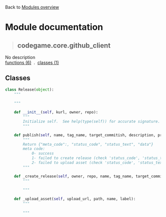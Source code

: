 Back to [Modules overview](https://github.com/pyrustic/codegame/blob/master/docs/modules/README.md)
  
# Module documentation
>## codegame.core.github\_client
No description
<br>
[functions (6)](https://github.com/pyrustic/codegame/blob/master/docs/modules/content/codegame.core.github_client/functions.md) &nbsp;.&nbsp; [classes (1)](https://github.com/pyrustic/codegame/blob/master/docs/modules/content/codegame.core.github_client/classes.md)


## Classes
```python
class Release(object):
    """
    
    """

    def __init__(self, kurl, owner, repo):
        """
        Initialize self.  See help(type(self)) for accurate signature.
        """

    def publish(self, name, tag_name, target_commitish, description, prerelease, draft, asset_path, asset_name, asset_label):
        """
        Return {"meta_code":, "status_code", "status_text", "data"}
        meta code:
            0- success
            1- failed to create release (check 'status_code', 'status_text')
            2- failed to upload asset (check 'status_code', 'status_text')
        """

    def _create_release(self, owner, repo, name, tag_name, target_commitish, description, prerelease, draft):
        """
        
        """

    def _upload_asset(self, upload_url, path, name, label):
        """
        
        """

```

